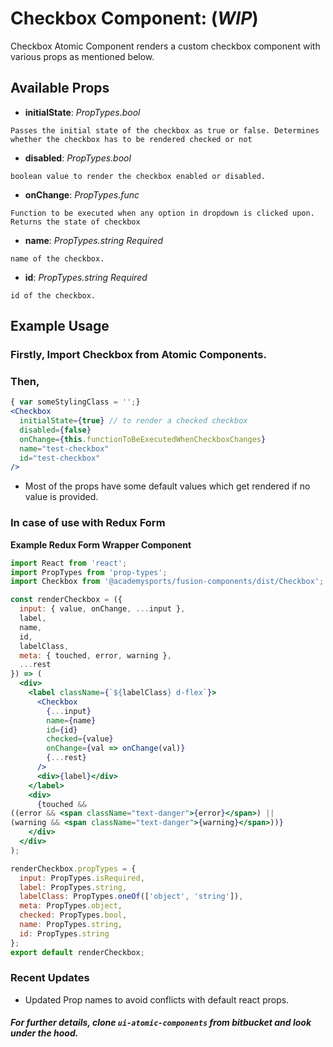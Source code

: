 # Checkbox Component: (**_WIP_**)

Checkbox Atomic Component renders a custom checkbox component with various props as mentioned below.

## Available Props

* **initialState**: *PropTypes.bool* 

```Passes the initial state of the checkbox as true or false. Determines whether the checkbox has to be rendered checked or not```

* **disabled**: *PropTypes.bool*

```boolean value to render the checkbox enabled or disabled.```

* **onChange**: *PropTypes.func*

```Function to be executed when any option in dropdown is clicked upon. Returns the state of checkbox```

* **name**: *PropTypes.string* *Required*

```name of the checkbox.```

* **id**: *PropTypes.string* *Required*

```id of the checkbox.```


## Example Usage

### Firstly, Import Checkbox from Atomic Components.

### Then,

``` jsx
{ var someStylingClass = '';}
<Checkbox 
  initialState={true} // to render a checked checkbox
  disabled={false} 
  onChange={this.functionToBeExecutedWhenCheckboxChanges}
  name="test-checkbox"
  id="test-checkbox"
/>
```

* Most of the props have some default values which get rendered if no value is provided. 

### In case of use with Redux Form

**Example Redux Form Wrapper Component**

``` jsx
import React from 'react';
import PropTypes from 'prop-types';
import Checkbox from '@academysports/fusion-components/dist/Checkbox';

const renderCheckbox = ({
  input: { value, onChange, ...input },
  label,
  name,
  id,
  labelClass,
  meta: { touched, error, warning },
  ...rest
}) => (
  <div>
    <label className={`${labelClass} d-flex`}>
      <Checkbox
        {...input}
        name={name}
        id={id}
        checked={value}
        onChange={val => onChange(val)}
        {...rest}
      />
      <div>{label}</div>
    </label>
    <div>
      {touched &&
((error && <span className="text-danger">{error}</span>) ||
(warning && <span className="text-danger">{warning}</span>))}
    </div>
  </div>
);

renderCheckbox.propTypes = {
  input: PropTypes.isRequired,
  label: PropTypes.string,
  labelClass: PropTypes.oneOf(['object', 'string']),
  meta: PropTypes.object,
  checked: PropTypes.bool,
  name: PropTypes.string,
  id: PropTypes.string
};
export default renderCheckbox;

```
### Recent Updates
* Updated Prop names to avoid conflicts with default react props.

##### For further details, clone ```ui-atomic-components``` from bitbucket and look under the hood. 